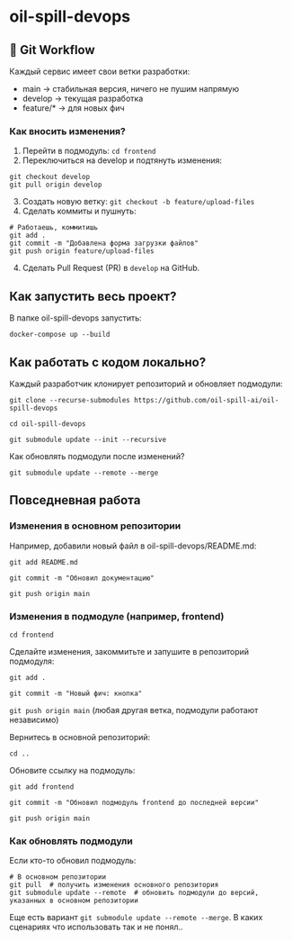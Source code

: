 # oil-spill-devops

## 📌 Git Workflow
Каждый сервис имеет свои ветки разработки:
- main → стабильная версия, ничего не пушим напрямую
- develop → текущая разработка
- feature/* → для новых фич

### Как вносить изменения?
1. Перейти в подмодуль:
```cd frontend```
2. Переключиться на develop и подтянуть изменения:
```
git checkout develop
git pull origin develop
```
3. Создать новую ветку:
```git checkout -b feature/upload-files```
4. Сделать коммиты и пушнуть:
```
# Работаешь, коммитишь
git add .
git commit -m "Добавлена форма загрузки файлов"
git push origin feature/upload-files
```
4. Сделать Pull Request (PR) в ```develop``` на GitHub.


## Как запустить весь проект?
В папке oil-spill-devops запустить:

```docker-compose up --build```

## Как работать с кодом локально?
Каждый разработчик клонирует репозиторий и обновляет подмодули:

```git clone --recurse-submodules https://github.com/oil-spill-ai/oil-spill-devops```

```cd oil-spill-devops```

```git submodule update --init --recursive```

Как обновлять подмодули после изменений?

```git submodule update --remote --merge```

## Повседневная работа
### Изменения в основном репозитории
Например, добавили новый файл в oil-spill-devops/README.md:

```git add README.md```

```git commit -m "Обновил документацию"```

```git push origin main```

### Изменения в подмодуле (например, frontend)

```cd frontend```

Сделайте изменения, закоммитьте и запушите в репозиторий подмодуля:

```git add .```

```git commit -m "Новый фич: кнопка"```

```git push origin main``` (любая другая ветка, подмодули работают независимо)

Вернитесь в основной репозиторий:

```cd ..```

Обновите ссылку на подмодуль:

```git add frontend```

```git commit -m "Обновил подмодуль frontend до последней версии"```

```git push origin main```

### Как обновлять подмодули
Если кто-то обновил подмодуль:

```
# В основном репозитории
git pull  # получить изменения основного репозитория
git submodule update --remote  # обновить подмодули до версий, указанных в основном репозитории
```
Еще есть вариант ```git submodule update --remote --merge```. В каких сценариях что использовать так и не понял..
